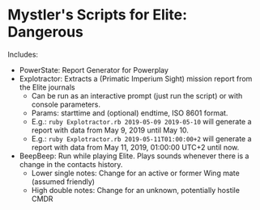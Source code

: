 # Mystler's Scripts for Elite: Dangerous

Includes:
- PowerState: Report Generator for Powerplay
- Explotractor: Extracts a (Primatic Imperium Sight) mission report from the Elite journals
  - Can be run as an interactive prompt (just run the script) or with console parameters.
  - Params: starttime and (optional) endtime, ISO 8601 format.
  - E.g.: `ruby Explotractor.rb 2019-05-09 2019-05-10` will generate a report with data from May 9, 2019 until May 10.
  - E.g.: `ruby Explotractor.rb 2019-05-11T01:00:00+2` will generate a report with data from May 11, 2019, 01:00:00 UTC+2 until now.
- BeepBeep: Run while playing Elite. Plays sounds whenever there is a change in the contacts history.
  - Lower single notes: Change for an active or former Wing mate (assumed friendly)
  - High double notes: Change for an unknown, potentially hostile CMDR
